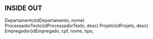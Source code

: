 ## INSIDE OUT

Departamento(idDepartamento, nome)
ProcessadorTexto(idProcessadorTexto, desc)
Projeto(idProjeto, desc)
Empregador(idEmpregado, cpf, nome, tipo,
